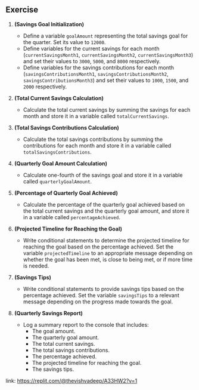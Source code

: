 ## Exercise

1.  **(Savings Goal Initialization)**
    
    *   Define a variable `goalAmount` representing the total savings goal for the quarter. Set its value to `12000`.
    *   Define variables for the current savings for each month (`currentSavingsMonth1`, `currentSavingsMonth2`, `currentSavingsMonth3`) and set their values to `3000`, `5000`, and `8000` respectively.
    *   Define variables for the savings contributions for each month (`savingsContributionsMonth1`, `savingsContributionsMonth2`, `savingsContributionsMonth3`) and set their values to `1000`, `1500`, and `2000` respectively.
2.  **(Total Current Savings Calculation)**
    
    *   Calculate the total current savings by summing the savings for each month and store it in a variable called `totalCurrentSavings`.
3.  **(Total Savings Contributions Calculation)**
    
    *   Calculate the total savings contributions by summing the contributions for each month and store it in a variable called `totalSavingsContributions`.
4.  **(Quarterly Goal Amount Calculation)**
    
    *   Calculate one-fourth of the savings goal and store it in a variable called `quarterlyGoalAmount`.
5.  **(Percentage of Quarterly Goal Achieved)**
    
    *   Calculate the percentage of the quarterly goal achieved based on the total current savings and the quarterly goal amount, and store it in a variable called `percentageAchieved`.
6.  **(Projected Timeline for Reaching the Goal)**
    
    *   Write conditional statements to determine the projected timeline for reaching the goal based on the percentage achieved. Set the variable `projectedTimeline` to an appropriate message depending on whether the goal has been met, is close to being met, or if more time is needed.
7.  **(Savings Tips)**
    
    *   Write conditional statements to provide savings tips based on the percentage achieved. Set the variable `savingsTips` to a relevant message depending on the progress made towards the goal.
8.  **(Quarterly Savings Report)**
    
    *   Log a summary report to the console that includes:
        *   The goal amount.
        *   The quarterly goal amount.
        *   The total current savings.
        *   The total savings contributions.
        *   The percentage achieved.
        *   The projected timeline for reaching the goal.
        *   The savings tips.

link: https://replit.com/@thevishvadeep/A33HW2?v=1
